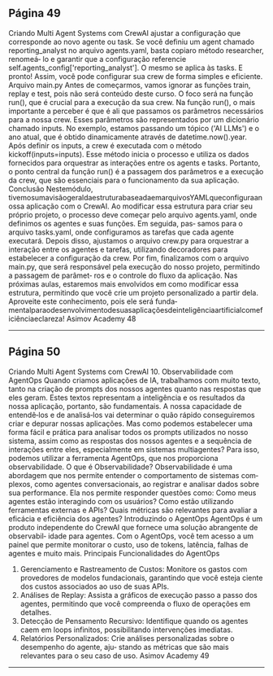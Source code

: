 ## Página 49

Criando Multi Agent Systems com CrewAI
ajustar a configuração que corresponde ao novo agente ou task. Se você definiu um agent chamado
reporting_analyst no arquivo agents.yaml, basta copiaro método researcher, renomeá‑
lo e garantir que a configuração referencie self.agents_config['reporting_analyst'].
O mesmo se aplica às tasks.
E pronto! Assim, você pode configurar sua crew de forma simples e eficiente.
Arquivo main.py
Antes de começarmos, vamos ignorar as funções train, replay e test, pois não será conteúdo
deste curso. O foco será na função run(), que é crucial para a execução da sua crew.
Na função run(), o mais importante a perceber é que é ali que passamos os parâmetros necessários
para a nossa crew. Esses parâmetros são representados por um dicionário chamado inputs. No
exemplo, estamos passando um tópico ('AI
LLMs') e o ano atual, que é obtido dinamicamente
através de datetime.now().year.
Após definir os inputs, a crew é executada com o método kickoff(inputs=inputs). Esse
método inicia o processo e utiliza os dados fornecidos para orquestrar as interações entre os agents
e tasks.
Portanto, o ponto central da função run() é a passagem dos parâmetros e a execução da crew, que
são essenciais para o funcionamento da sua aplicação.
Conclusão
Nestemódulo, tivemosumavisãogeraldaestruturabaseadaemarquivosYAMLqueconfiguraanossa
aplicação com o CrewAI. Ao modificar essa estrutura para criar seu próprio projeto, o processo deve
começar pelo arquivo agents.yaml, onde definimos os agentes e suas funções. Em seguida, pas‑
samos para o arquivo tasks.yaml, onde configuramos as tarefas que cada agente executará.
Depois disso, ajustamos o arquivo crew.py para orquestrar a interação entre os agentes e tarefas,
utilizando decoradores para estabelecer a configuração da crew. Por fim, finalizamos com o arquivo
main.py, que será responsável pela execução do nosso projeto, permitindo a passagem de parâmet‑
ros e o controle do fluxo da aplicação.
Nas próximas aulas, estaremos mais envolvidos em como modificar essa estrutura, permitindo que
você crie um projeto personalizado a partir dela. Aproveite este conhecimento, pois ele será funda‑
mentalparaodesenvolvimentodesuasaplicaçõesdeinteligênciaartificialcomeficiênciaeclareza!
Asimov Academy
48


---
## Página 50

Criando Multi Agent Systems com CrewAI
10. Observabilidade com AgentOps
Quando criamos aplicações de IA, trabalhamos com muito texto, tanto na criação de prompts dos
nossos agentes quanto nas respostas que eles geram. Estes textos representam a inteligência e os
resultados da nossa aplicação, portanto, são fundamentais. A nossa capacidade de entendê‑los e
de analisá‑los vai determinar o quão rápido conseguiremos criar e depurar nossas aplicações. Mas
como podemos estabelecer uma forma fácil e prática para analisar todos os prompts utilizados no
nosso sistema, assim como as respostas dos nossos agentes e a sequência de interações entre eles,
especialmente em sistemas multiagentes? Para isso, podemos utilizar a ferramenta AgentOps, que
nos proporciona observabilidade.
O que é Observabilidade?
Observabilidade é uma abordagem que nos permite entender o comportamento de sistemas com‑
plexos, como agentes conversacionais, ao registrar e analisar dados sobre sua performance. Ela nos
permite responder questões como: Como meus agentes estão interagindo com os usuários? Como
estão utilizando ferramentas externas e APIs? Quais métricas são relevantes para avaliar a eficácia e
eficiência dos agentes?
Introduzindo o AgentOps
AgentOps é um produto independente do CrewAI que fornece uma solução abrangente de observabil‑
idade para agentes. Com o AgentOps, você tem acesso a um painel que permite monitorar o custo,
uso de tokens, latência, falhas de agentes e muito mais.
Principais Funcionalidades do AgentOps
1. Gerenciamento e Rastreamento de Custos: Monitore os gastos com provedores de modelos
fundacionais, garantindo que você esteja ciente dos custos associados ao uso de suas APIs.
2. Análises de Replay: Assista a gráficos de execução passo a passo dos agentes, permitindo que
você compreenda o fluxo de operações em detalhes.
3. Detecção de Pensamento Recursivo: Identifique quando os agentes caem em loops infinitos,
possibilitando intervenções imediatas.
4. Relatórios Personalizados: Crie análises personalizadas sobre o desempenho do agente, aju‑
stando as métricas que são mais relevantes para o seu caso de uso.
Asimov Academy
49


---